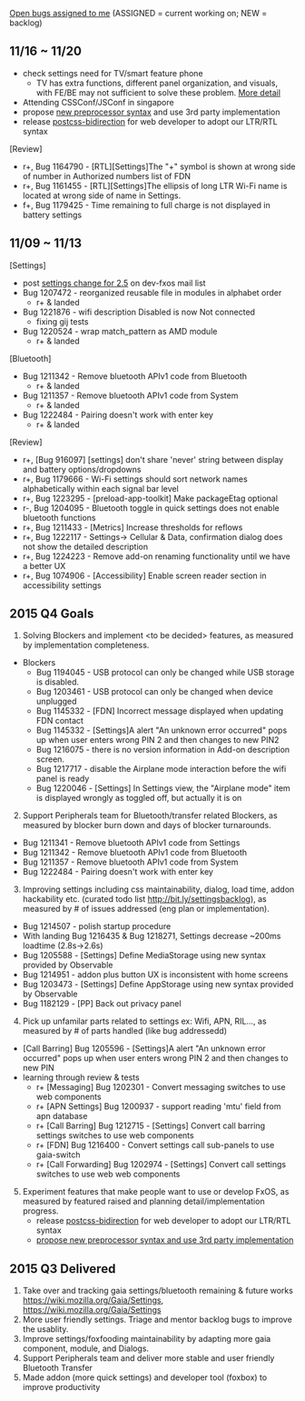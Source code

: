 [Open bugs assigned to me](https://bugzilla.mozilla.org/buglist.cgi?quicksearch=assignee%3Agasolin%40mozilla.com) (ASSIGNED = current working on; NEW = backlog)

## 11/16 ~ 11/20
- check settings need for TV/smart feature phone
  - TV has extra functions, different panel organization, and visuals,
    with FE/BE may not sufficient to solve these problem. [More detail](https://groups.google.com/d/msg/mozilla.dev.fxos/ShLgJpsmxZo/iD4mbwFdAgAJ)
- Attending CSSConf/JSConf in singapore
- propose [new preprocessor syntax](https://groups.google.com/forum/#!searchin/mozilla.dev.fxos/propose/mozilla.dev.fxos/pJpzClI-5R8/28-PngIFAwAJ) and use 3rd party implementation
- release [postcss-bidirection](https://github.com/gasolin/postcss-bidirection) for web developer to adopt our LTR/RTL syntax

[Review]
  - r+, Bug 1164790 - [RTL][Settings]The "+" symbol is shown at wrong side of number in Authorized numbers list of FDN
  - r+, Bug 1161455 - [RTL][Settings]The ellipsis of long LTR Wi-Fi name is located at wrong side of name in Settings.
  - f+, Bug 1179425 - Time remaining to full charge is not displayed in battery settings

## 11/09 ~ 11/13

[Settings]
  - post [settings change for 2.5](https://groups.google.com/forum/#!searchin/mozilla.dev.fxos/settings$20change/mozilla.dev.fxos/q1zqwKFAIps/eE7oeWbQAAAJ) on dev-fxos mail list
  - Bug 1207472 - reorganized reusable file in modules in alphabet order
    - r+ & landed
  - Bug 1221876 - wifi description Disabled is now Not connected
    - fixing gij tests
  - Bug 1220524 - wrap match_pattern as AMD module
    - r+ & landed


[Bluetooth]
  - Bug 1211342 - Remove bluetooth APIv1 code from Bluetooth
    - r+ & landed
  - Bug 1211357 - Remove bluetooth APIv1 code from System
    - r+ & landed
  - Bug 1222484 - Pairing doesn't work with enter key
    - r+ & landed

[Review]
  - r+, [Bug 916097] [settings] don't share 'never' string between display and battery options/dropdowns
  - r+, Bug 1179666 - Wi-Fi settings should sort network names alphabetically within each signal bar level
  - r+, Bug 1223295 - [preload-app-toolkit] Make packageEtag optional
  - r-,  Bug 1204095 - Bluetooth toggle in quick settings does not enable bluetooth functions
  - r+, Bug 1211433 - [Metrics] Increase thresholds for reflows
  - r+, Bug 1222117 - Settings-> Cellular & Data, confirmation dialog does not show the detailed description
  - r+, Bug 1224223 - Remove add-on renaming functionality until we have a better UX
  - r+, Bug 1074906 - [Accessibility] Enable screen reader section in accessibility settings

## 2015 Q4 Goals
1. Solving Blockers and implement &lt;to be decided&gt; features, as measured by implementation completeness.
  - Blockers
    - Bug 1194045 - USB protocol can only be changed while USB storage is disabled.
    - Bug 1203461 - USB protocol can only be changed when device unplugged
    - Bug 1145332 - [FDN] Incorrect message displayed when updating FDN contact
    - Bug 1145332 - [Settings]A alert "An unknown error occurred" pops up when user enters wrong PIN 2 and then changes to new PIN2
    - Bug 1216075 - there is no version information in Add-on description screen.
    - Bug 1217717 - disable the Airplane mode interaction before the wifi panel is ready
    - Bug 1220046 - [Settings] In Settings view, the "Airplane mode" item is displayed wrongly as toggled off, but actually it is on
2. Support Peripherals team for Bluetooth/transfer related Blockers, as measured by blocker burn down and days of blocker turnarounds.
  - Bug 1211341 - Remove bluetooth APIv1 code from Settings
  - Bug 1211342 - Remove bluetooth APIv1 code from Bluetooth
  - Bug 1211357 - Remove bluetooth APIv1 code from System
  - Bug 1222484 - Pairing doesn't work with enter key
3. Improving settings including css maintainability, dialog, load time, addon hackability etc. (curated todo list http://bit.ly/settingsbacklog), as measured by # of issues addressed (eng plan or implementation).
  - Bug 1214507 - polish startup procedure
  - With landing Bug 1216435 & Bug 1218271, Settings decrease ~200ms loadtime (2.8s->2.6s)
  - Bug 1205588 - [Settings] Define MediaStorage using new syntax provided by Observable
  - Bug 1214951 - addon plus button UX is inconsistent with home screens
  - Bug 1203473 - [Settings] Define AppStorage using new syntax provided by Observable
  - Bug 1182129 - [PP] Back out privacy panel
4. Pick up unfamilar parts related to settings ex: Wifi, APN, RIL..., as measured by # of parts handled (like bug addressedd)
  - [Call Barring] Bug 1205596 - [Settings]A alert "An unknown error occurred" pops up when user enters wrong PIN 2 and then changes to new PIN
  - learning through review & tests
    - r+ [Messaging] Bug 1202301 - Convert messaging switches to use web components
    - r+ [APN Settings] Bug 1200937 - support reading 'mtu' field from apn database
    - r+ [Call Barring] Bug 1212715 - [Settings] Convert call barring settings switches to use web components
    - r+ [FDN] Bug 1216400 - Convert settings call sub-panels to use gaia-switch
    - r+ [Call Forwarding] Bug 1202974 - [Settings] Convert call settings switches to use web web components
5. Experiment features that make people want to use or develop FxOS, as measured by featured raised and planning detail/implementation progress.
   - release [postcss-bidirection](https://github.com/gasolin/postcss-bidirection) for web developer to adopt our LTR/RTL syntax
   - [propose new preprocessor syntax and use 3rd party implementation ](https://groups.google.com/forum/#!searchin/mozilla.dev.fxos/propose/mozilla.dev.fxos/pJpzClI-5R8/28-PngIFAwAJ)

## 2015 Q3 Delivered
1. Take over and tracking gaia settings/bluetooth remaining & future works https://wiki.mozilla.org/Gaia/Settings, https://wiki.mozilla.org/Gaia/Settings
2. More user friendly settings. Triage and mentor backlog bugs to improve the usablity.
3. Improve settings/foxfooding maintainability by adapting more gaia component, module, and Dialogs.
4. Support Peripherals team and deliver more stable and user friendly Bluetooth Transfer
5. Made addon (more quick settings) and developer tool (foxbox) to improve productivity
